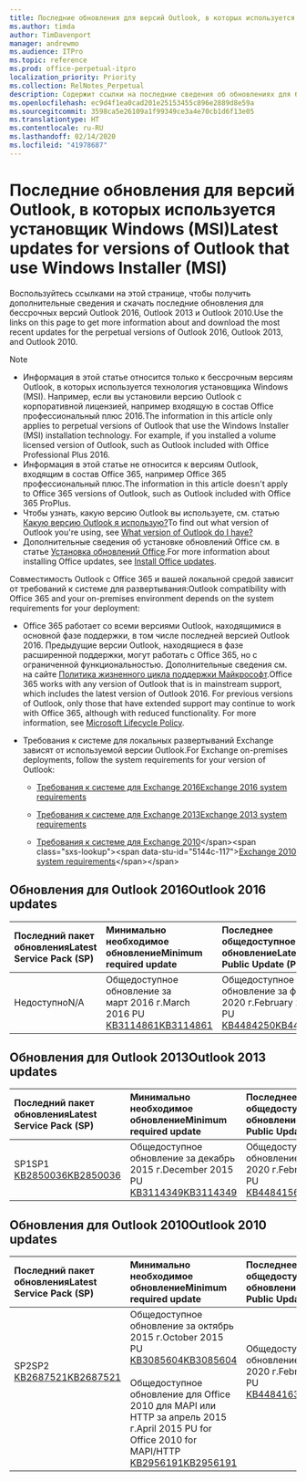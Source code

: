 ```yaml
---
title: Последние обновления для версий Outlook, в которых используется установщик Windows (MSI)
ms.author: timda
author: TimDavenport
manager: andrewmo
ms.audience: ITPro
ms.topic: reference
ms.prod: office-perpetual-itpro
localization_priority: Priority
ms.collection: RelNotes_Perpetual
description: Содержит ссылки на последние сведения об обновлениях для бессрочных версий Outlook 2016, Outlook 2013 и Outlook 2010 для ИТ-специалистов
ms.openlocfilehash: ec9d4f1ea0cad201e25153455c896e2889d8e59a
ms.sourcegitcommit: 3598ca5e26109a1f99349ce3a4e70cb1d6f13e05
ms.translationtype: HT
ms.contentlocale: ru-RU
ms.lasthandoff: 02/14/2020
ms.locfileid: "41978687"
---
```

# <a name="latest-updates-for-versions-of-outlook-that-use-windows-installer-msi"></a><span data-ttu-id="5144c-103">Последние обновления для версий Outlook, в которых используется установщик Windows (MSI)</span><span class="sxs-lookup"><span data-stu-id="5144c-103">Latest updates for versions of Outlook that use Windows Installer (MSI)</span></span>

<span data-ttu-id="5144c-104">Воспользуйтесь ссылками на этой странице, чтобы получить дополнительные сведения и скачать последние обновления для бессрочных версий Outlook 2016, Outlook 2013 и Outlook 2010.</span><span class="sxs-lookup"><span data-stu-id="5144c-104">Use the links on this page to get more information about and download the most recent updates for the perpetual versions of Outlook 2016, Outlook 2013, and Outlook 2010.</span></span>
  
> [!NOTE]
> - <span data-ttu-id="5144c-p101">Информация в этой статье относится только к бессрочным версиям Outlook, в которых используется технология установщика Windows (MSI). Например, если вы установили версию Outlook с корпоративной лицензией, например входящую в состав Office профессиональный плюс 2016.</span><span class="sxs-lookup"><span data-stu-id="5144c-p101">The information in this article only applies to perpetual versions of Outlook that use the Windows Installer (MSI) installation technology. For example, if you installed a volume licensed version of Outlook, such as Outlook included with Office Professional Plus 2016.</span></span>
> - <span data-ttu-id="5144c-107">Информация в этой статье не относится к версиям Outlook, входящим в состав Office 365, например Office 365 профессиональный плюс.</span><span class="sxs-lookup"><span data-stu-id="5144c-107">The information in this article doesn't apply to Office 365 versions of Outlook, such as Outlook included with Office 365 ProPlus.</span></span>
> - <span data-ttu-id="5144c-108">Чтобы узнать, какую версию Outlook вы используете, см. статью [Какую версию Outlook я использую?](https://support.office.com/article/b3a9568c-edb5-42b9-9825-d48d82b2257c)</span><span class="sxs-lookup"><span data-stu-id="5144c-108">To find out what version of Outlook you're using, see [What version of Outlook do I have?](https://support.office.com/article/b3a9568c-edb5-42b9-9825-d48d82b2257c)</span></span>
> - <span data-ttu-id="5144c-109">Дополнительные сведения об установке обновлений Office см. в статье [Установка обновлений Office](https://support.office.com/article/2ab296f3-7f03-43a2-8e50-46de917611c5).</span><span class="sxs-lookup"><span data-stu-id="5144c-109">For more information about installing Office updates, see [Install Office updates](https://support.office.com/article/2ab296f3-7f03-43a2-8e50-46de917611c5).</span></span> 
  
<span data-ttu-id="5144c-110">Совместимость Outlook с Office 365 и вашей локальной средой зависит от требований к системе для развертывания:</span><span class="sxs-lookup"><span data-stu-id="5144c-110">Outlook compatibility with Office 365 and your on-premises environment depends on the system requirements for your deployment:</span></span>
  
- <span data-ttu-id="5144c-p102">Office 365 работает со всеми версиями Outlook, находящимися в основной фазе поддержки, в том числе последней версией Outlook 2016. Предыдущие версии Outlook, находящиеся в фазе расширенной поддержки, могут работать с Office 365, но с ограниченной функциональностью. Дополнительные сведения см. на сайте [Политика жизненного цикла поддержки Майкрософт](https://support.microsoft.com/lifecycle).</span><span class="sxs-lookup"><span data-stu-id="5144c-p102">Office 365 works with any version of Outlook that is in mainstream support, which includes the latest version of Outlook 2016. For previous versions of Outlook, only those that have extended support may continue to work with Office 365, although with reduced functionality. For more information, see [Microsoft Lifecycle Policy](https://support.microsoft.com/lifecycle).</span></span>
    
- <span data-ttu-id="5144c-114">Требования к системе для локальных развертываний Exchange зависят от используемой версии Outlook.</span><span class="sxs-lookup"><span data-stu-id="5144c-114">For Exchange on-premises deployments, follow the system requirements for your version of Outlook:</span></span>
    
  - [<span data-ttu-id="5144c-115">Требования к системе для Exchange 2016</span><span class="sxs-lookup"><span data-stu-id="5144c-115">Exchange 2016 system requirements</span></span>](https://docs.microsoft.com/Exchange/plan-and-deploy/system-requirements)
    
  - [<span data-ttu-id="5144c-116">Требования к системе для Exchange 2013</span><span class="sxs-lookup"><span data-stu-id="5144c-116">Exchange 2013 system requirements</span></span>](https://docs.microsoft.com/exchange/exchange-2013-system-requirements-exchange-2013-help)
    
  - <span data-ttu-id="5144c-117">[Требования к системе для Exchange 2010](https://docs.microsoft.com/previous-versions/office/exchange-server-2010/aa996719(v=exchg.141))</span><span class="sxs-lookup"><span data-stu-id="5144c-117">[Exchange 2010 system requirements](https://docs.microsoft.com/previous-versions/office/exchange-server-2010/aa996719(v=exchg.141))</span></span>

   
## <a name="outlook-2016-updates"></a><span data-ttu-id="5144c-118">Обновления для Outlook 2016</span><span class="sxs-lookup"><span data-stu-id="5144c-118">Outlook 2016 updates</span></span>

|<span data-ttu-id="5144c-119">**Последний пакет обновления**</span><span class="sxs-lookup"><span data-stu-id="5144c-119">**Latest Service Pack (SP)**</span></span>|<span data-ttu-id="5144c-120">**Минимально необходимое обновление**</span><span class="sxs-lookup"><span data-stu-id="5144c-120">**Minimum required update**</span></span>|<span data-ttu-id="5144c-121">**Последнее общедоступное обновление**</span><span class="sxs-lookup"><span data-stu-id="5144c-121">**Latest Public Update (PU)**</span></span>|
|:-----|:-----|:-----|
|<span data-ttu-id="5144c-122">Недоступно</span><span class="sxs-lookup"><span data-stu-id="5144c-122">N/A</span></span>  <br/> |<span data-ttu-id="5144c-123">Общедоступное обновление за март 2016 г.</span><span class="sxs-lookup"><span data-stu-id="5144c-123">March 2016 PU</span></span> <br/>[<span data-ttu-id="5144c-124">KB3114861</span><span class="sxs-lookup"><span data-stu-id="5144c-124">KB3114861</span></span>](https://support.microsoft.com/help/3114861) <br/> |<span data-ttu-id="5144c-125">Общедоступное обновление за февраль 2020 г.</span><span class="sxs-lookup"><span data-stu-id="5144c-125">February 2020 PU</span></span> <br/>[<span data-ttu-id="5144c-126">KB4484250</span><span class="sxs-lookup"><span data-stu-id="5144c-126">KB4484250</span></span>](https://support.microsoft.com/help/4484250) 

## <a name="outlook-2013-updates"></a><span data-ttu-id="5144c-127">Обновления для Outlook 2013</span><span class="sxs-lookup"><span data-stu-id="5144c-127">Outlook 2013 updates</span></span>

|<span data-ttu-id="5144c-128">**Последний пакет обновления**</span><span class="sxs-lookup"><span data-stu-id="5144c-128">**Latest Service Pack (SP)**</span></span>|<span data-ttu-id="5144c-129">**Минимально необходимое обновление**</span><span class="sxs-lookup"><span data-stu-id="5144c-129">**Minimum required update**</span></span>|<span data-ttu-id="5144c-130">**Последнее общедоступное обновление**</span><span class="sxs-lookup"><span data-stu-id="5144c-130">**Latest Public Update (PU)**</span></span>|
|:-----|:-----|:-----|
|<span data-ttu-id="5144c-131">SP1</span><span class="sxs-lookup"><span data-stu-id="5144c-131">SP1</span></span>  <br/>[<span data-ttu-id="5144c-132">KB2850036</span><span class="sxs-lookup"><span data-stu-id="5144c-132">KB2850036</span></span>](https://go.microsoft.com/fwlink/p/?LinkId=512538) <br/> |<span data-ttu-id="5144c-133">Общедоступное обновление за декабрь 2015 г.</span><span class="sxs-lookup"><span data-stu-id="5144c-133">December 2015 PU</span></span> <br/>[<span data-ttu-id="5144c-134">KB3114349</span><span class="sxs-lookup"><span data-stu-id="5144c-134">KB3114349</span></span>](https://support.microsoft.com/kb/3114349) <br/> |<span data-ttu-id="5144c-135">Общедоступное обновление за февраль 2020 г.</span><span class="sxs-lookup"><span data-stu-id="5144c-135">February 2020 PU</span></span> <br/>[<span data-ttu-id="5144c-136">KB4484156</span><span class="sxs-lookup"><span data-stu-id="5144c-136">KB4484156</span></span>](https://support.microsoft.com/help/4484156)  |
   
## <a name="outlook-2010-updates"></a><span data-ttu-id="5144c-137">Обновления для Outlook 2010</span><span class="sxs-lookup"><span data-stu-id="5144c-137">Outlook 2010 updates</span></span>

|<span data-ttu-id="5144c-138">**Последний пакет обновления**</span><span class="sxs-lookup"><span data-stu-id="5144c-138">**Latest Service Pack (SP)**</span></span>|<span data-ttu-id="5144c-139">**Минимально необходимое обновление**</span><span class="sxs-lookup"><span data-stu-id="5144c-139">**Minimum required update**</span></span>|<span data-ttu-id="5144c-140">**Последнее общедоступное обновление**</span><span class="sxs-lookup"><span data-stu-id="5144c-140">**Latest Public Update (PU)**</span></span>|
|:-----|:-----|:-----|
|<span data-ttu-id="5144c-141">SP2</span><span class="sxs-lookup"><span data-stu-id="5144c-141">SP2</span></span> <br/>[<span data-ttu-id="5144c-142">KB2687521</span><span class="sxs-lookup"><span data-stu-id="5144c-142">KB2687521</span></span>](https://go.microsoft.com/fwlink/p/?LinkId=512542) <br><br><br><br/> |<span data-ttu-id="5144c-143">Общедоступное обновление за октябрь 2015 г.</span><span class="sxs-lookup"><span data-stu-id="5144c-143">October 2015 PU</span></span> <br/> [<span data-ttu-id="5144c-144">KB3085604</span><span class="sxs-lookup"><span data-stu-id="5144c-144">KB3085604</span></span>](https://support.microsoft.com/kb/3085604) <br/><br/>  <span data-ttu-id="5144c-145">Общедоступное обновление для Office 2010 для MAPI или HTTP за апрель 2015 г.</span><span class="sxs-lookup"><span data-stu-id="5144c-145">April 2015 PU for Office 2010 for MAPI/HTTP</span></span> <br/> [<span data-ttu-id="5144c-146">KB2956191</span><span class="sxs-lookup"><span data-stu-id="5144c-146">KB2956191</span></span>](https://support.microsoft.com/help/2956191/april-14-2015-update-for-office-2010-kb2956191) <br/> |<span data-ttu-id="5144c-147">Общедоступное обновление за февраль 2020 г.</span><span class="sxs-lookup"><span data-stu-id="5144c-147">February 2020 PU</span></span> <br/>[<span data-ttu-id="5144c-148">KB4484163</span><span class="sxs-lookup"><span data-stu-id="5144c-148">KB4484163</span></span>](https://support.microsoft.com/help/4484163) <br><br><br><br/>|
   

